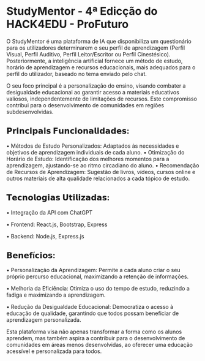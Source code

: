 # StudyMentor - 4ª Edicção do HACK4EDU - ProFuturo

O StudyMentor é uma plataforma de IA que disponibiliza um questionário para os utilizadores determinarem o seu perfil de aprendizagem (Perfil Visual, Perfil Auditivo, Perfil Leitor/Escritor ou Perfil Cinestésico). Posteriormente, a inteligência artificial fornece um método de estudo, horário de aprendizagem e recursos educacionais, mais adequados para o perfil do utilizador, baseado no tema enviado pelo chat.

 O seu foco principal é a personalização do ensino, visando combater a desigualdade educacional ao garantir acesso a materiais educativos valiosos, independentemente de limitações de recursos. Este compromisso contribui para o desenvolvimento de comunidades em regiões subdesenvolvidas.

## 𝗣𝗿𝗶𝗻𝗰𝗶𝗽𝗮𝗶𝘀 𝗙𝘂𝗻𝗰𝗶𝗼𝗻𝗮𝗹𝗶𝗱𝗮𝗱𝗲𝘀:

• Métodos de Estudo Personalizados: Adaptados às necessidades e objetivos de aprendizagem individuais de cada aluno.
• Otimização do Horário de Estudo: Identificação dos melhores momentos para a aprendizagem, ajustando-se ao ritmo circadiano do aluno.
• Recomendação de Recursos de Aprendizagem: Sugestão de livros, vídeos, cursos online e outros materiais de alta qualidade relacionados a cada tópico de estudo.

## 𝗧𝗲𝗰𝗻𝗼𝗹𝗼𝗴𝗶𝗮𝘀 𝗨𝘁𝗶𝗹𝗶𝘇𝗮𝗱𝗮𝘀:

• Integração da API com ChatGPT

• Frontend: React.js, Bootstrap, Express

• Backend: Node.js, Express.js

## 𝗕𝗲𝗻𝗲𝗳í𝗰𝗶𝗼𝘀:

• Personalização da Aprendizagem: Permite a cada aluno criar o seu próprio percurso educacional, maximizando a retenção de informações.

• Melhoria da Eficiência: Otimiza o uso do tempo de estudo, reduzindo a fadiga e maximizando a aprendizagem.

• Redução da Desigualdade Educacional: Democratiza o acesso à educação de qualidade, garantindo que todos possam beneficiar de aprendizagem personalizada.

Esta plataforma visa não apenas transformar a forma como os alunos aprendem, mas também aspira a contribuir para o desenvolvimento de comunidades em áreas menos desenvolvidas, ao oferecer uma educação acessível e personalizada para todos.
